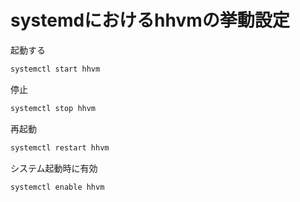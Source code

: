 # systemdにおけるhhvmの挙動設定

起動する

```sh
systemctl start hhvm
```

停止

```sh
systemctl stop hhvm
```

再起動

```sh
systemctl restart hhvm

```

システム起動時に有効

```sh
systemctl enable hhvm

```

